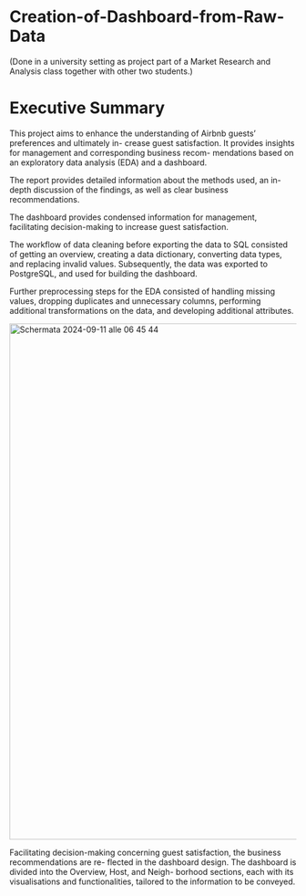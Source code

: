# Creation-of-Dashboard-from-Raw-Data

(Done in a university setting as project part of a Market Research and Analysis class together with other two students.)

# Executive Summary
This project aims to enhance the understanding of Airbnb guests’ preferences and ultimately in- crease guest satisfaction. It provides insights for management and corresponding business recom- mendations based on an exploratory data analysis (EDA) and a dashboard. 

The report provides detailed information about the methods used, an in-depth discussion of the findings, as well as clear business recommendations. 

The dashboard provides condensed information for management, facilitating decision-making to increase guest satisfaction.

The workflow of data cleaning before exporting the data to SQL consisted of getting an overview, creating a data dictionary, converting data types, and replacing invalid values. Subsequently, the data was exported to PostgreSQL, and used for building the dashboard. 

Further preprocessing steps for the EDA consisted of handling missing values, dropping duplicates and unnecessary columns, performing additional transformations on the data, and developing additional attributes.

<img width="905" alt="Schermata 2024-09-11 alle 06 45 44" src="https://github.com/user-attachments/assets/16192815-52c7-4681-ae99-26ac633f3c60">

Facilitating decision-making concerning guest satisfaction, the business recommendations are re- flected in the dashboard design. The dashboard is divided into the Overview, Host, and Neigh- borhood sections, each with its visualisations and functionalities, tailored to the information to be conveyed.
